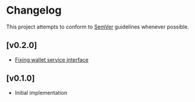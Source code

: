 # Changelog
This project attempts to conform to [SemVer](https://semver.org/) guidelines whenever possible.

## [v0.2.0]
* [Fixing wallet service interface](https://github.com/Ubunfu/mc-bounty-processor/pull/3)

## [v0.1.0]
* Initial implementation